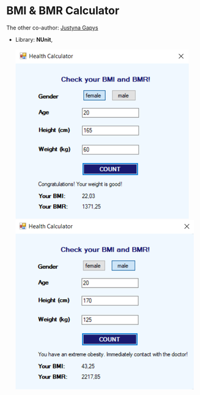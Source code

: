 # BMI & BMR Calculator
The other co-author: [Justyna Gapys](https://github.com/justynagapys)<br />
- Library: **NUnit**,<br/><br/>
![Interface](https://github.com/KarolinaLewinska/HealthCalculator/blob/master/ReadmeIMG/interface.PNG)
![Interface2](https://github.com/KarolinaLewinska/HealthCalculator/blob/master/ReadmeIMG/interface2.PNG)
